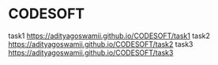 # CODESOFT
task1 
https://adityagoswamii.github.io/CODESOFT/task1
task2 
https://adityagoswamii.github.io/CODESOFT/task2
task3
https://adityagoswamii.github.io/CODESOFT/task3
